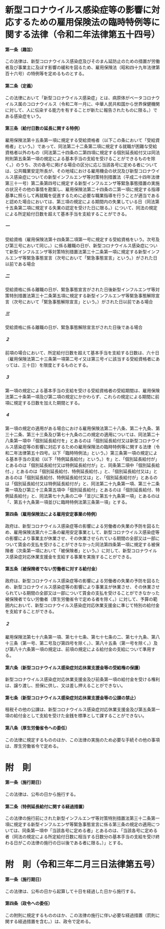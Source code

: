 # 新型コロナウイルス感染症等の影響に対応するための雇用保険法の臨時特例等に関する法律（令和二年法律第五十四号）
#### 第一条（趣旨）
この法律は、新型コロナウイルス感染症及びそのまん延防止のための措置が労働者及び事業主に及ぼす影響の緩和を図るため、雇用保険法（昭和四十九年法律第百十六号）の特例等を定めるものとする。
#### 第二条（定義）
この法律において「新型コロナウイルス感染症」とは、病原体がベータコロナウイルス属のコロナウイルス（令和二年一月に、中華人民共和国から世界保健機関に対して、人に伝染する能力を有することが新たに報告されたものに限る。）である感染症をいう。
#### 第三条（給付日数の延長に関する特例）
雇用保険法第十五条第一項に規定する受給資格者（以下この条において「受給資格者」という。）であって、同法第二十二条第二項に規定する就職が困難な受給資格者以外のもの（同法第二十四条の二第四項に規定する個別延長給付又は同法附則第五条第一項の規定による基本手当の支給を受けることができるものを除く。）のうち、次の各号に掲げる場合の区分に応じ当該各号に定める者については、公共職業安定所長が、その地域における雇用機会の状況及び新型コロナウイルス感染症についての新型インフルエンザ等対策特別措置法（平成二十四年法律第三十一号）第二条第四号に規定する新型インフルエンザ等緊急事態措置の実施の状況その他の事情を勘案し、雇用保険法第二十四条の二第一項に規定する指導基準に照らして再就職を促進するために必要な職業指導を行うことが適当であると認めた場合においては、第三項の規定による期間内の失業している日（同法第十五条第二項に規定する失業の認定を受けた日に限る。）について、同法の規定による所定給付日数を超えて基本手当を支給することができる。
##### 一
受給資格（雇用保険法第十四条第二項第一号に規定する受給資格をいう。次号及び第三号において同じ。）に係る離職の日が、新型コロナウイルス感染症について新型インフルエンザ等対策特別措置法第三十二条第一項に規定する新型インフルエンザ等緊急事態宣言（次号において「緊急事態宣言」という。）がされた日以前である場合
##### 二
受給資格に係る離職の日が、緊急事態宣言がされた日後新型インフルエンザ等対策特別措置法第三十二条第五項に規定する新型インフルエンザ等緊急事態解除宣言（次号において「緊急事態解除宣言」という。）がされた日以前である場合
##### 三
受給資格に係る離職の日が、緊急事態解除宣言がされた日後である場合
##### ２
前項の場合において、所定給付日数を超えて基本手当を支給する日数は、六十日（雇用保険法第二十三条第一項第二号イ又は第三号イに該当する受給資格者にあっては、三十日）を限度とするものとする。
##### ３
第一項の規定による基本手当の支給を受ける受給資格者の受給期間は、雇用保険法第二十条第一項及び第二項の規定にかかわらず、これらの規定による期間に前項に規定する日数を加えた期間とする。
##### ４
第一項の規定の適用がある場合における雇用保険法第二十八条、第二十九条、第三十二条、第三十三条及び第七十九条の二の規定の適用については、同法第二十八条第一項中「個別延長給付を」とあるのは「個別延長給付又は新型コロナウイルス感染症等の影響に対応するための雇用保険法の臨時特例等に関する法律（令和二年法律第五十四号。以下「臨時特例法」という。）第三条第一項の規定による基本手当の支給（以下「特例延長給付」という。）を」と、「個別延長給付が」とあるのは「個別延長給付又は特例延長給付が」と、同条第二項中「個別延長給付、」とあるのは「個別延長給付、特例延長給付、」と、「個別延長給付又は」とあるのは「個別延長給付、特例延長給付又は」と、「個別延長給付が」とあるのは「個別延長給付又は特例延長給付が」と、同法第二十九条第一項、第三十二条第一項及び第三十三条第五項中「個別延長給付」とあるのは「個別延長給付、特例延長給付」と、同法第七十九条の二中「並びに第五十九条第一項」とあるのは「、第五十九条第一項並びに臨時特例法第三条第一項」とする。
#### 第四条（雇用保険法による雇用安定事業の特例）
政府は、新型コロナウイルス感染症等の影響による労働者の失業の予防を図るため、雇用保険法第六十二条の雇用安定事業として、新型コロナウイルス感染症等の影響により事業主が休業させ、その休業させられている期間の全部又は一部について賃金の支払を受けることができなかった同法第四条第一項に規定する被保険者（次条第一項において「被保険者」という。）に対して、新型コロナウイルス感染症対応休業支援金を支給する事業を実施することができる。
#### 第五条（被保険者でない労働者に対する給付金）
政府は、新型コロナウイルス感染症等の影響による労働者の失業の予防を図るため、新型コロナウイルス感染症等の影響により事業主が休業させ、その休業させられている期間の全部又は一部について賃金の支払を受けることができなかった被保険者でない労働者（厚生労働省令で定める者を除く。）に対して、予算の範囲内において、新型コロナウイルス感染症対応休業支援金に準じて特別の給付金を支給することができる。
##### ２
雇用保険法第七十六条第一項、第七十七条、第七十七条の二、第七十九条、第八十三条（第一号、第二号及び第四号を除く。）、第八十五条（第一号を除く。）及び第八十六条第一項の規定は、前項の規定による給付金の支給について準用する。
#### 第六条（新型コロナウイルス感染症対応休業支援金等の受給権の保護）
新型コロナウイルス感染症対応休業支援金及び前条第一項の給付金を受ける権利は、譲り渡し、担保に供し、又は差し押えることができない。
#### 第七条（新型コロナウイルス感染症対応休業支援金等の公課の禁止）
租税その他の公課は、新型コロナウイルス感染症対応休業支援金及び第五条第一項の給付金として支給を受けた金銭を標準として課することができない。
#### 第八条（厚生労働省令への委任）
この法律に規定するもののほか、この法律の実施のため必要な手続その他の事項は、厚生労働省令で定める。
# 附　則
#### 第一条（施行期日）
この法律は、公布の日から施行する。
#### 第二条（特例延長給付に関する経過措置）
この法律の施行前にされた新型インフルエンザ等対策特別措置法第三十二条第一項に規定する新型インフルエンザ等緊急事態宣言に係る第三条の規定の適用については、同条第一項中「当該各号に定める者」とあるのは、「当該各号に定める者（同法の規定による所定給付日数に相当する日数分の基本手当の支給を受け終わる日がこの法律の施行の日以後である者に限る。）」とする。
# 附　則（令和三年二月三日法律第五号）
#### 第一条（施行期日）
この法律は、公布の日から起算して十日を経過した日から施行する。
#### 第四条（政令への委任）
この附則に規定するもののほか、この法律の施行に伴い必要な経過措置（罰則に関する経過措置を含む。）は、政令で定める。
